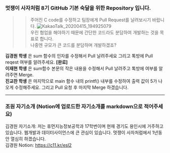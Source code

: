 ### 멋쟁이 사자처럼 8기 GitHub 기본 숙달을 위한 Repository 입니다.
>> 주어진 C code를 수정하고 팀장에게 Pull Request를 날려보시기 바랍니다.
![KakaoTalk_20200415_194925079](https://user-images.githubusercontent.com/40822689/79330207-17b5eb00-7f54-11ea-8d2b-aeca2071e398.png)
</br> 우린 협업을 해야하기 때문에 간단한 코드라도 분담하여 개발하는 것을 목표로 합니다. </br> 나중엔 규모가 큰 코드를 분담하며 개발하겠죠?

**김경원 학생** 은 sum 함수의 인자를 수정해서 Pull 날려주세요 그리고 톡방에 Pull reqest 여부를 알려주세요. **[완료]**</br>
**이재현 학생** 은 sum함수 본문의 작은 내용을 수정해서 Pull 날려주고 톡방에 여부를 알려주면 Merge. </br>
**진교찬 학생** 은 마지막으로 main 함수 내의 printf() 내부를 수정하여 출력 값이 5가 나오게 수정해주세요. 그리고 Pull 요청 후 마지막 Merge 하겠습니다. 
</br>
* * *
### 조원 자기소개 (Notion에 업로드한 자기소개를 markdown으로 적어주세요)
김경원 자기소개: 저는 휴먼지능정보공학과 17학번이며 현재 경기도 용인시에 거주하고 있습니다. 웹개발과 데이터사이언스에 큰 관심이 있습니다. 멋쟁이 사자처럼에서 1년동안 열심히 하겠습니다. </br>
김경원 Notion: https://c11.kr/esl2</br>

